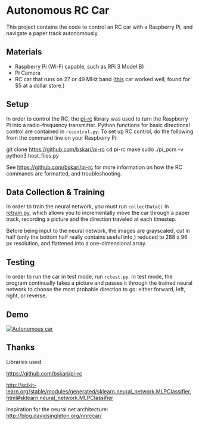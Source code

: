 # Autonomous RC Car

This project contains the code to control an RC car with a Raspberry Pi, and navigate a paper track autonomously.

## Materials
- Raspberry Pi (Wi-Fi capable, such as RPi 3 Model B)
- Pi Camera
- RC car that runs on 27 or 49 MHz band ([this](https://www.ebay.com/itm/R-C-Tech-Brix-Remote-Control-Customize-Body-w-Lego-Mega-Bloks-Any-Brick-System-/183036421261) car worked well; found for $5 at a dollar store.)

## Setup
In order to control the RC, the [pi-rc](https://github.com/bskari/pi-rc) library was used to turn the Raspberry Pi into a radio-frequency transmitter. Python functions for basic directional control are contained in `rccontrol.py`. To set up RC control, do the following from the command line on your Raspberry Pi:

  git clone https://github.com/bskari/pi-rc
  cd pi-rc
  make
  sudo ./pi_pcm -v
  python3 host_files.py
 
See https://github.com/bskari/pi-rc for more information on how the RC commands are formatted, and troubleshooting.

## Data Collection & Training

In order to train the neural network, you must run `collectData()` in [rctrain.py](https://github.com/ketan0/selfdriving-rc/blob/master/rctrain.py), which allows you to incrementally move the car through a paper track, recording a picture and the direction traveled at each timestep.

Before being input to the neural network, the images are grayscaled, cut in half (only the bottom half really contains useful info,) reduced to 288 x 96 px resolution, and flattened into a one-dimensional array.

## Testing

In order to run the car in test mode, run `rctest.py`. In test mode, the program continually takes a picture and passes it through the trained neural network to choose the most probable direction to go: either forward, left, right, or reverse.

## Demo
[![Autonomous car](https://img.youtube.com/vi/bulzQxh9DlI/maxresdefault.jpg)](https://www.youtube.com/watch?v=bulzQxh9DlI)

## Thanks
Libraries used:

https://github.com/bskari/pi-rc

http://scikit-learn.org/stable/modules/generated/sklearn.neural_network.MLPClassifier.html#sklearn.neural_network.MLPClassifier


Inspiration for the neural net architecture:
http://blog.davidsingleton.org/nnrccar/
